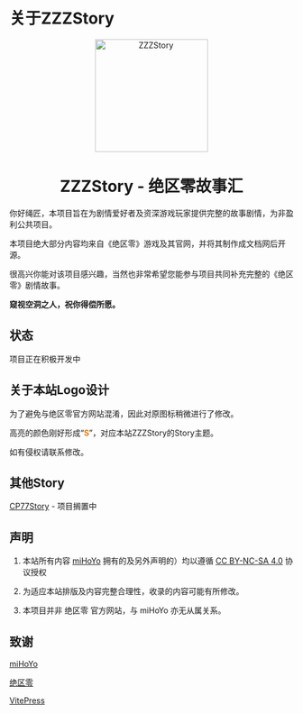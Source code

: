 # 关于ZZZStory

<p align="center">
  <a href="/"><img src="/logo.png" width="200" height="200" alt="ZZZStory"></a>
</p>

<div align="center">
<h1>ZZZStory - 绝区零故事汇</h1>
</div>

你好绳匠，本项目旨在为剧情爱好者及资深游戏玩家提供完整的故事剧情，为非盈利公共项目。

本项目绝大部分内容均来自《绝区零》游戏及其官网，并将其制作成文档网后开源。

很高兴你能对该项目感兴趣，当然也非常希望您能参与项目共同补充完整的《绝区零》剧情故事。

**窥视空洞之人，祝你得偿所愿。**

## 状态

项目正在积极开发中

## 关于本站Logo设计

为了避免与绝区零官方网站混淆，因此对原图标稍微进行了修改。

高亮的颜色刚好形成“<font color=#ee7309>**S**</font>”，对应本站ZZZStory的Story主题。

如有侵权请联系修改。

## 其他Story

[CP77Story](https://github.com/doupoa/CP77Story) - 项目搁置中

## 声明

1. 本站所有内容 [miHoYo](https://www.mihoyo.com/) 拥有的及另外声明的）均以遵循 [CC BY-NC-SA 4.0](https://creativecommons.org/licenses/by-nc-sa/4.0/) 协议授权

2. 为适应本站排版及内容完整合理性，收录的内容可能有所修改。

3. 本项目并非 绝区零 官方网站，与 miHoYo 亦无从属关系。

## 致谢

[miHoYo](https://www.mihoyo.com/)

[绝区零](https://zzz.mihoyo.com/main/)

[VitePress](https://vitepress.dev/)
